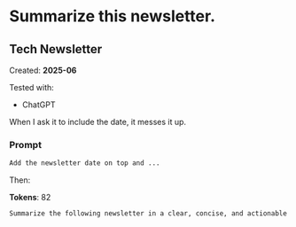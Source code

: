 # Summarize this newsletter.



## Tech Newsletter

Created: **2025-06**

Tested with: 
- ChatGPT

When I ask it to include the date, it messes it up.  

### Prompt



```md
Add the newsletter date on top and ...
```
Then:

**Tokens**: 82    
```md 
Summarize the following newsletter in a clear, concise, and actionable format. Focus on what’s new, what users can now do, and why it matters. Use short paragraphs and bullet points for easy readability. Skip fluff, generic praise, or overly technical detail unless essential to understanding the core message. Assume the reader is a busy professional who needs a quick, practical overview of the most important updates.
```